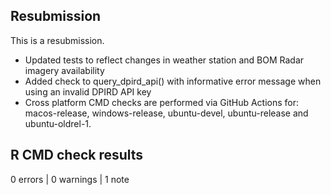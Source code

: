 ## Resubmission

This is a resubmission. 
- Updated tests to reflect changes in weather station and BOM Radar imagery availability
- Added check to query_dpird_api() with informative error message when using an invalid DPIRD API key 
- Cross platform CMD checks are performed via GitHub Actions for: macos-release, windows-release, ubuntu-devel, ubuntu-release and ubuntu-oldrel-1.

## R CMD check results

0 errors | 0 warnings | 1 note
